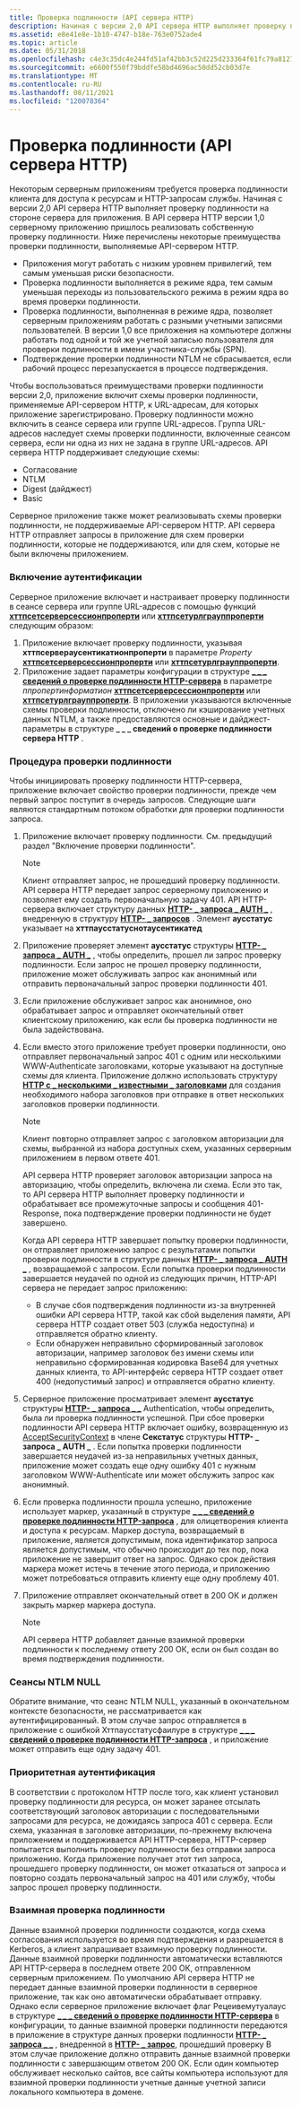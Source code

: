 ```yaml
---
title: Проверка подлинности (API сервера HTTP)
description: Начиная с версии 2,0 API сервера HTTP выполняет проверку подлинности на стороне сервера для приложения.
ms.assetid: e8e41e8e-1b10-4747-b18e-763e0752ade4
ms.topic: article
ms.date: 05/31/2018
ms.openlocfilehash: c4e3c35dc4e244fd51af42bb3c52d225d233364f61fc79a8127ef450e84016fe
ms.sourcegitcommit: e6600f550f79bddfe58bd4696ac50dd52cb03d7e
ms.translationtype: MT
ms.contentlocale: ru-RU
ms.lasthandoff: 08/11/2021
ms.locfileid: "120078364"
---
```

# <a name="authentication-http-server-api"></a>Проверка подлинности (API сервера HTTP)

Некоторым серверным приложениям требуется проверка подлинности клиента для доступа к ресурсам и HTTP-запросам службы. Начиная с версии 2,0 API сервера HTTP выполняет проверку подлинности на стороне сервера для приложения. В API сервера HTTP версии 1,0 серверному приложению пришлось реализовать собственную проверку подлинности. Ниже перечислены некоторые преимущества проверки подлинности, выполняемые API-сервером HTTP.

-   Приложения могут работать с низким уровнем привилегий, тем самым уменьшая риски безопасности.
-   Проверка подлинности выполняется в режиме ядра, тем самым уменьшая переходы из пользовательского режима в режим ядра во время проверки подлинности.
-   Проверка подлинности, выполненная в режиме ядра, позволяет серверным приложениям работать с разными учетными записями пользователей. В версии 1,0 все приложения на компьютере должны работать под одной и той же учетной записью пользователя для проверки подлинности в имени участника-службы (SPN).
-   Подтверждение проверки подлинности NTLM не сбрасывается, если рабочий процесс перезапускается в процессе подтверждения.

Чтобы воспользоваться преимуществами проверки подлинности версии 2,0, приложение включит схемы проверки подлинности, применяемые API-сервером HTTP, к URL-адресам, для которых приложение зарегистрировано. Проверку подлинности можно включить в сеансе сервера или группе URL-адресов. Группа URL-адресов наследует схемы проверки подлинности, включенные сеансом сервера, если ни одна из них не задана в группе URL-адресов. API сервера HTTP поддерживает следующие схемы:

-   Согласование
-   NTLM
-   Digest (дайджест)
-   Basic

Серверное приложение также может реализовывать схемы проверки подлинности, не поддерживаемые API-сервером HTTP. API сервера HTTP отправляет запросы в приложение для схем проверки подлинности, которые не поддерживаются, или для схем, которые не были включены приложением.

### <a name="enabling-authentication"></a>Включение аутентификации

Серверное приложение включает и настраивает проверку подлинности в сеансе сервера или группе URL-адресов с помощью функций [**хттпсетсерверсессионпроперти**](/windows/desktop/api/Http/nf-http-httpsetserversessionproperty) или [**хттпсетурлграуппроперти**](/windows/desktop/api/Http/nf-http-httpseturlgroupproperty) следующим образом:

1.  Приложение включает проверку подлинности, указывая **хттпсервераусентикатионпроперти** в параметре *Property* [**хттпсетсерверсессионпроперти**](/windows/desktop/api/Http/nf-http-httpsetserversessionproperty) или [**хттпсетурлграуппроперти**](/windows/desktop/api/Http/nf-http-httpseturlgroupproperty).
2.  Приложение задает параметры конфигурации в структуре [**\_ \_ \_ сведений о проверке подлинности HTTP-сервера**](/windows/desktop/api/Http/ns-http-http_server_authentication_info) в параметре *ппропертинформатион* [**хттпсетсерверсессионпроперти**](/windows/desktop/api/Http/nf-http-httpsetserversessionproperty) или [**хттпсетурлграуппроперти**](/windows/desktop/api/Http/nf-http-httpseturlgroupproperty). В приложении указываются включенные схемы проверки подлинности, отключено ли кэширование учетных данных NTLM, а также предоставляются основные и дайджест-параметры в структуре **\_ \_ \_ сведений о проверке подлинности сервера HTTP** .

### <a name="authentication-procedure"></a>Процедура проверки подлинности

Чтобы инициировать проверку подлинности HTTP-сервера, приложение включает свойство проверки подлинности, прежде чем первый запрос поступит в очередь запросов. Следующие шаги являются стандартным потоком обработки для проверки подлинности запроса.

1.  Приложение включает проверку подлинности. См. предыдущий раздел "Включение проверки подлинности".
    > [!Note]  
    > Клиент отправляет запрос, не прошедший проверку подлинности. API сервера HTTP передает запрос серверному приложению и позволяет ему создать первоначальную задачу 401. API HTTP-сервера включает структуру данных [**HTTP- \_ запроса \_ AUTH \_**](/windows/desktop/api/Http/ns-http-http_request_auth_info) , внедренную в структуру [**HTTP- \_ запросов**](/previous-versions/windows/desktop/legacy/aa364545(v=vs.85)) . Элемент **аусстатус** указывает на **хттпаусстатуснотаусентикатед**

     

2.  Приложение проверяет элемент **аусстатус** структуры [**HTTP- \_ запроса \_ AUTH \_**](/windows/desktop/api/Http/ns-http-http_request_auth_info) , чтобы определить, прошел ли запрос проверку подлинности. Если запрос не прошел проверку подлинности, приложение может обслуживать запрос как анонимный или отправить первоначальный запрос проверки подлинности 401.
3.  Если приложение обслуживает запрос как анонимное, оно обрабатывает запрос и отправляет окончательный ответ клиентскому приложению, как если бы проверка подлинности не была задействована.
4.  Если вместо этого приложение требует проверки подлинности, оно отправляет первоначальный запрос 401 с одним или несколькими WWW-Authenticate заголовками, которые указывают на доступные схемы для клиента. Приложение должно использовать структуру [**HTTP с \_ несколькими \_ известными \_ заголовками**](/windows/desktop/api/Http/ns-http-http_multiple_known_headers) для создания необходимого набора заголовков при отправке в ответ нескольких заголовков проверки подлинности.
    > [!Note]
    >
    > Клиент повторно отправляет запрос с заголовком авторизации для схемы, выбранной из набора доступных схем, указанных серверным приложением в первом ответе 401.
    >
    > API сервера HTTP проверяет заголовок авторизации запроса на авторизацию, чтобы определить, включена ли схема. Если это так, то API сервера HTTP выполняет проверку подлинности и обрабатывает все промежуточные запросы и сообщения 401-Response, пока подтверждение проверки подлинности не будет завершено.
    >
    > Когда API сервера HTTP завершает попытку проверки подлинности, он отправляет приложению запрос с результатами попытки проверки подлинности в структуре данных [**HTTP- \_ запроса \_ AUTH \_**](/windows/desktop/api/Http/ns-http-http_request_auth_info) , возвращаемой с запросом. Если попытка проверки подлинности завершается неудачей по одной из следующих причин, HTTP-API сервера не передает запрос приложению:
    >
    > -   В случае сбоя подтверждения подлинности из-за внутренней ошибки API сервера HTTP, такой как сбой выделения памяти, API сервера HTTP создает ответ 503 (служба недоступна) и отправляется обратно клиенту.
    > -   Если обнаружен неправильно сформированный заголовок авторизации, например заголовок без имени схемы или неправильно сформированная кодировка Base64 для учетных данных клиента, то API-интерфейс сервера HTTP создает ответ 400 (недопустимый запрос) и отправляется обратно клиенту.

     

5.  Серверное приложение просматривает элемент **аусстатус** структуры [**HTTP- \_ запроса \_ \_**](/windows/desktop/api/Http/ns-http-http_request_auth_info) Authentication, чтобы определить, была ли проверка подлинности успешной. При сбое проверки подлинности API сервера HTTP включает ошибку, возвращенную из [AcceptSecurityContext](/previous-versions/windows/embedded/ms937012(v=msdn.10)) в члене **Секстатус** структуры **HTTP- \_ запроса \_ AUTH \_** . Если попытка проверки подлинности завершается неудачей из-за неправильных учетных данных, приложение может создать еще одну ошибку 401 с нужным заголовком WWW-Authenticate или может обслужить запрос как анонимный.
6.  Если проверка подлинности прошла успешно, приложение использует маркер, указанный в структуре [**\_ \_ \_ сведений о проверке подлинности HTTP-запроса**](/windows/desktop/api/Http/ns-http-http_request_auth_info) , для олицетворения клиента и доступа к ресурсам. Маркер доступа, возвращаемый в приложение, является допустимым, пока идентификатор запроса является допустимым, что обычно происходит до тех пор, пока приложение не завершит ответ на запрос. Однако срок действия маркера может истечь в течение этого периода, и приложению может потребоваться отправить клиенту еще одну проблему 401.
7.  Приложение отправляет окончательный ответ в 200 ОК и должен закрыть маркер маркера доступа.
    > [!Note]  
    > API сервера HTTP добавляет данные взаимной проверки подлинности к последнему ответу 200 ОК, если он был создан во время подтверждения подлинности.

     

### <a name="ntlm-null-sessions"></a>Сеансы NTLM NULL

Обратите внимание, что сеанс NTLM NULL, указанный в окончательном контексте безопасности, не рассматривается как аутентифицированный. В этом случае запрос отправляется в приложение с ошибкой Хттпаусстатусфаилуре в структуре [**\_ \_ \_ сведений о проверке подлинности HTTP-запроса**](/windows/desktop/api/Http/ns-http-http_request_auth_info) , и приложение может отправить еще одну задачу 401.

### <a name="preemptive-authentication"></a>Приоритетная аутентификация

В соответствии с протоколом HTTP после того, как клиент установил проверку подлинности для ресурса, он может заранее отсылать соответствующий заголовок авторизации с последовательными запросами для ресурса, не дожидаясь запроса 401 с сервера. Если схема, указанная в заголовке авторизации, по-прежнему включена приложением и поддерживается API HTTP-сервера, HTTP-сервер попытается выполнить проверку подлинности без отправки запроса приложению. Когда приложение получает этот тип запроса, прошедшего проверку подлинности, он может отказаться от запроса и повторно создать первоначальный запрос на 401 или службу, чтобы запрос прошел проверку подлинности.

### <a name="mutual-authentication"></a>Взаимная проверка подлинности

Данные взаимной проверки подлинности создаются, когда схема согласования используется во время подтверждения и разрешается в Kerberos, а клиент запрашивает взаимную проверку подлинности. Данные взаимной проверки подлинности автоматически вставляются API HTTP-сервера в последнем ответе 200 ОК, отправленном серверным приложением. По умолчанию API сервера HTTP не передает данные взаимной проверки подлинности в серверное приложение, так как оно автоматически обрабатывает отправку. Однако если серверное приложение включает флаг Рецеивемутуалаус в структуре [**\_ \_ \_ сведений о проверке подлинности HTTP-сервера**](/windows/desktop/api/Http/ns-http-http_server_authentication_info) в конфигурации, то данные взаимной проверки подлинности передаются в приложение в структуре данных проверки подлинности [**HTTP- \_ запроса \_ \_**](/windows/desktop/api/Http/ns-http-http_request_auth_info) , внедренной в [**HTTP- \_ запрос**](/previous-versions/windows/desktop/legacy/aa364545(v=vs.85)), прошедший проверку В этом случае приложение должно отправить данные взаимной проверки подлинности с завершающим ответом 200 ОК. Если один компьютер обслуживает несколько сайтов, все сайты компьютера используют для взаимной проверки подлинности учетные данные учетной записи локального компьютера в домене.

 

 
